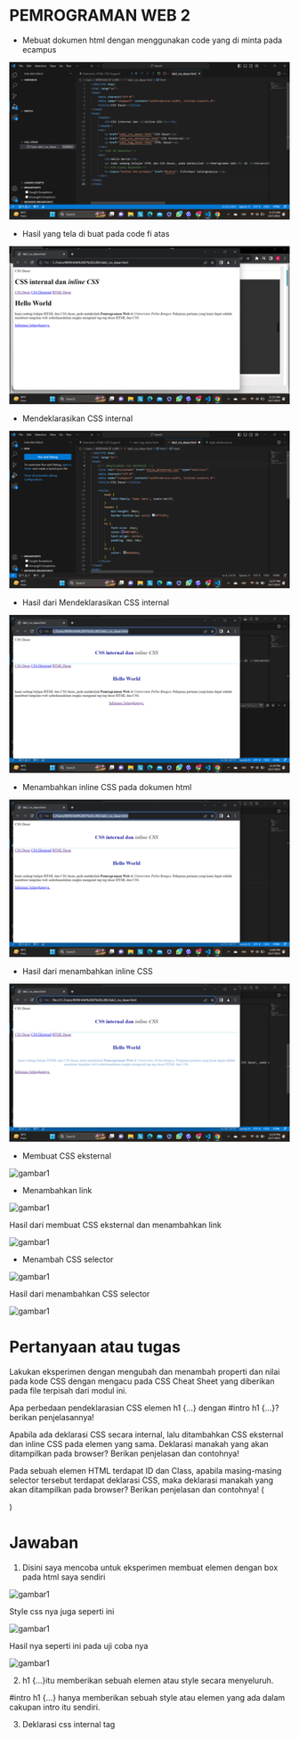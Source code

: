 # PEMROGRAMAN WEB 2

- Mebuat dokumen html dengan menggunakan code yang di minta pada ecampus

![gambar1](gambar/Screenshot(122).png)

- Hasil yang tela di buat pada code fi atas

![gambar1](gambar/Screenshot(130).png)

- Mendeklarasikan CSS internal

![gambar1](gambar/Screenshot(163).png)

- Hasil dari Mendeklarasikan CSS internal

![gambar1](gambar/Screenshot(135).png)

- Menambahkan inline CSS pada dokumen html
  
![gambar1](gambar/Screenshot(132).png)

- Hasil dari menambahkan inline CSS
  
![gambar1](gambar/Screenshot(147).png)

- Membuat CSS eksternal 

![gambar1](WEB-GAMBAR/WEBB9.png)

- Menambahkan link 

![gambar1](WEB-GAMBAR/WEBB7.png)

Hasil dari membuat CSS eksternal dan menambahkan link

![gambar1](WEB-GAMBAR/WEBB8.png)

- Menambah CSS selector

![gambar1](WEB-GAMBAR/WEBB10.png)

Hasil dari menambahkan CSS selector

![gambar1](WEB-GAMBAR/WEBB11.png)

# Pertanyaan atau tugas

Lakukan eksperimen dengan mengubah dan menambah properti dan nilai pada kode CSS dengan mengacu pada CSS Cheat Sheet yang diberikan pada file terpisah dari modul ini.

Apa perbedaan pendeklarasian CSS elemen h1 {...} dengan #intro h1 {...}? berikan penjelasannya!

Apabila ada deklarasi CSS secara internal, lalu ditambahkan CSS eksternal dan inline CSS pada elemen yang sama. Deklarasi manakah yang akan ditampilkan pada browser? Berikan penjelasan dan contohnya!

Pada sebuah elemen HTML terdapat ID dan Class, apabila masing-masing selector tersebut terdapat deklarasi CSS, maka deklarasi manakah yang akan ditampilkan pada browser? Berikan penjelasan dan contohnya! 
(<p id="paragraf-1" class="text-paragraf">)

# Jawaban

1. Disini saya mencoba untuk eksperimen membuat elemen dengan box pada html saya sendiri

![gambar1](WEB-GAMBAR/WEBB12.png)

 Style css nya juga seperti ini

![gambar1](WEB-GAMBAR/WEBB13.png)

Hasil nya seperti ini pada uji coba nya

![gambar1](WEB-GAMBAR/WEBB14.png)

2. h1 {...}itu memberikan sebuah elemen atau style secara menyeluruh.

#intro h1 {...} hanya memberikan sebuah style atau elemen yang ada dalam cakupan intro itu sendiri.

3. Deklarasi css internal tag <style>

![gambar1](WEB-GAMBAR/WEBB17.png)

Inline CSS

![gambar1](WEB-GAMBAR/WEBB18.png)

4. ID adalah kebalikan atau hasil sebaliknya dari selector class yang dimana ID hanya bisa di gunakan pada satu halaman saja namun selector class dapat di gunakan di setiap halaman

![gambar1](WEB-GAMBAR/WEBB15.png)

![gambar1](WEB-GAMBAR/WEBB18.png)

![gambar1](WEB-GAMBAR/WEBB16.png)
